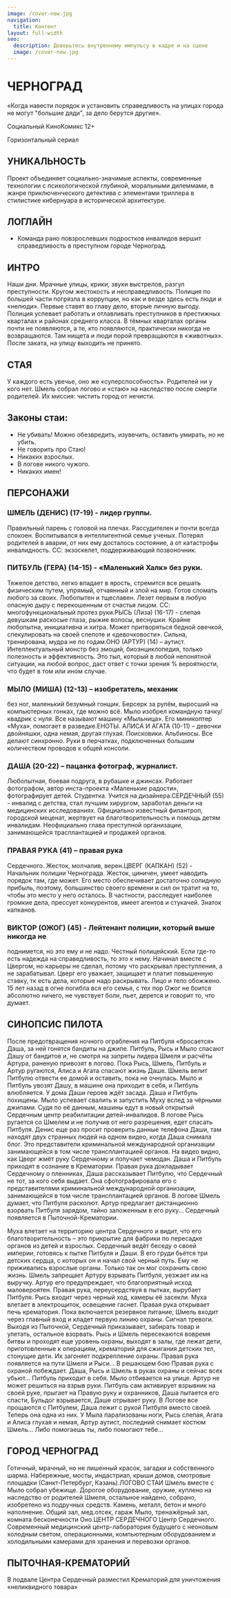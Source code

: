 ```yaml
---
image: /cover-new.jpg
navigation:
  title: Контент
layout: full-width
seo:
  description: Доверьтесь внутреннему импульсу в кадре и на сцене
  image: /cover-new.jpg
---
```


# ЧЕРНОГРАД

«Когда навести порядок и установить справедливость на улицах города не могут "большие дяди",
за дело берутся другие».

Социальный КиноКомикс 12+

Горизонтальный сериал



## УНИКАЛЬНОСТЬ

Проект объединяет социально-значимые аспекты, современные технологии с
психологической глубиной, моральными дилеммами, в жанре приключенческого детектива
с элементами триллера в стилистике кибернуара в исторической архитектуре.
## ЛОГЛАЙН

- Команда рано повзрослевших подростков инвалидов вершит справедливость в преступном
городе Черноград.

## ИНТРО
Наши дни. Мрачные улицы, крики, звуки выстрелов, разгул преступности. Кругом
жестокость и несправедливость.
Полиция по большей части погрязла в коррупции, но как и везде здесь есть люди и
«нелюди». Первые ставят во главу дело, вторые личную выгоду. Полиция успевает
работать и отлавливать преступников в престижных кварталах и районах среднего
класса. В тёмных кварталах органы почти не появляются, а те, кто появляются,
практически никогда не возвращаются. Там нищета и люди порой превращаются в
«животных». После заката, на улицу выходить не принято.

## СТАЯ


У каждого есть увечье, оно же «суперспособность». Родителей ни у кого нет.
Шмель собрал логово и «стаю» на наследство после смерти родителей. Их миссия:
чистить город от нечисти.
## Законы стаи:
- Не убивать! Можно обезвредить, изувечить, оставить умирать, но не убить.
- Не говорить про Стаю!
- Никаких взрослых.
- В логове никого чужого.
- Никаких имен!

## ПЕРСОНАЖИ
### ШМЕЛЬ (ДЕНИС) (17-19) - лидер группы.
Правильный парень с головой на плечах.
Рассудителен и почти всегда спокоен.
Воспитывался в интеллигентной семье ученых.
Потерял родителей в аварии, от них ему
досталось состояние, а от катастрофы
инвалидность. СС: экзоскелет, поддерживающий
позвоночник.


### ПИТБУЛЬ (ГЕРА) (14-15) - «Маленький Халк» без руки.
Тяжелое детство, легко впадает в ярость, стремится все
решать физическим путем, упрямый, отчаянный и злой
на мир. Готов сломать любого за своих. Любопытен и
тщеславен. Лезет первым в любую опасную дыру с
перекошенным от счастья лицом. СС:
многофункциональный протез руки.РЫСЬ (Лиза) (16-17) - слепая девушкам раскосые глаза,
рыжие волосы, веснушки. Крайне любопытна,
инициативна и хитра. Может притворяться бедной
овечкой, спекулировать на своей слепоте и
«девочковости». Сильна, тренирована, мудра не по годам.ОНО (АРТУР) (14) – аутист. Интеллектуальный
монстр без эмоций, биоэнциклопедия, только
полезность и эффективность. Это тыл, который в
любой непонятной ситуации, на любой вопрос,
даст ответ с точки зрения % вероятности, что
будет в том или ином случае.


### МЫЛО (МИША) (12-13) – изобретатель, механик
без ног, маленький безумный гонщик. Берсерк за
рулём, выросший на компьютерных гонках, где
можно всё. Мыло изобрел командную тачку/
квадрик с нуля. Все называют машину
«Мыльница». Его миникоптер «Муха», помогает в
разведке.ЕНОТЫ. АЛИСА И АГАТА (10-11) – девочки
двойняшки, одна немая, другая глухая.
Поисковики. Альбиносы. Все делают синхронно.
Руки в перчатках, подключенных большим
количеством проводов к общей консоли.


### ДАША (20-22) – пацанка фотограф, журналист.
Любопытная, боевая подруга, в рубашке и джинсах.
Работает фотографом, автор инста-проекта
«Маленькие радости», фотографирует детей.
Студентка. Учится на дизайнера.СЕРДЕЧНЫЙ (55) - инвалид с детства, стал лучшим
хирургом, заработал деньги на медицинских
исследованиях. Официально известный филантроп,
городской меценат, жертвует на благотворительность и
помощь детям инвалидам. Неофициально глава
преступной организации, занимающейся трасплантацией
и продажей органов.


### ПРАВАЯ РУКА (41) – правая рука
Сердечного. Жесток, молчалив, верен.ЦВЕРГ (КАПКАН) (52) - Начальник полиции Чернограда. Жесток, циничен,
умеет наводить порядок там, где может. Его место обеспечивает достаточно
солидную прибыль, поэтому, большинство своего времени и сил он тратит на
то, чтобы это место у него осталось. В частности, расследует наиболее
громкие дела, прессует конкурентов, имеет агентов и стукачей. Знаток
капканов.
### ВИКТОР (ОЖОГ) (45) - Лейтенант полиции, который выше никогда не
поднимется, но это ему и не надо. Честный полицейский. Если где-то
есть надежда на справедливость, то это к нему. Начинал вместе с
Цвергом, но карьеры не сделал, потому что раскрывал преступления, а
не зарабатывал. Цверг его уважает, защищает и платит повышенную
ставку, тк есть дела, которые надо раскрывать. Лицо и тело обожжено.
15 лет назад в огне погибла вся его семья, с тех пор Ожог не боится
абсолютно ничего, не чувствует боли, пьет, дерется и говорит то, что
думает.

## СИНОПСИС ПИЛОТА
После предотвращения ночного ограбления на Питбуля «бросается» Даша, за ней гонятся бандиты на джипе.
Питбуль, Рысь и Мыло спасают Дашу от бандитов и, не смотря на запреты лидера Шмеля и расчёты Артура,
раненую привозят в логово. Пока Рысь, Шмель, Питбуль и Артур ругаются, Алиса и Агата спасают жизнь Даше.
Шмель велит Питбулю отвести ее домой и оставить, пока не очнулась.
Мыло и Питбуль увозят Дашу, в машине она приходит в себя, и Питбуль влюбляется. У дома Даши героев
ждёт засада. Даша и Питбуль похищены. Мыло успевает свалить и запустить Муху вслед за чёрными джипами.
Судя по её данным, машины едут в новый открытый Сердечным центр реабилитации детей-инвалидов.
В логове Рысь ругается со Шмелем и не получив от него разрешения, едет спасать Питбуля. Денис еще раз
просит проверить данные телефона Даши, там находят двух странных людей на одном видео, когда Даша
снимала блог. Это представители криминальной международной организации занимающейся в том числе
трансплантацией органов. На видео видно, как Цверг жмёт руку Сердечному и получает чемодан.
Даша и Питбуль приходят в сознание в Крематории. Правая рука докладывает Сердечному о пленниках,
Даша рассказывает Питбулю, что Сердечный не тот, за кого себя выдает. Она сфотографировала его с
представителями криминальной международной организации, занимающейся в том числе трансплантацией
органов.
В логове Шмель думает, что Питбуля расколют. Артур предлагает дистанционно взорвать Питбуля зарядом,
тайно заложенным в его руку...
Сердечный появляется в Пыточной-Крематории.

Муха влетает на территорию центра Сердечного и видит, что его благотворительность – это прикрытие для
фабрики по пересадке органов из детей и взрослых. Сердечный ведёт беседу о своей империи, готовясь к
пытке Питбуля и Даши. В его груди бьётся три детских сердца, с которых он и начал свой черный путь. Ему не
приживались взрослые органы. Только так он мог сохранить свою жизнь.
Шмель запрещает Артуру взрывать Питбуля, уезжает им на выручку. Артур его предупреждает, что
благоприятный исход маловероятен.
Правая рука, переусердствуя в пытках, вырубает Питбуля. Рысь входит через черный ход, камеры её
засекли. Муха влетает в электрощиток, освещение гаснет. Правая рука открывает печь крематория. Пока
включается резервное питание, Шмель входит через главный вход и кладет первую линию охраны. Сигнал
тревоги. Выходя из Пыточной, Сердечный приказывает, забирать товар и улетать, остальное взорвать. Рысь и
Шмель пересекаются вовремя битвы и проходят еще уровень охраны, выходят в залы, где лежат дети,
приготовленные к операциям, крематорий для сжигания детских тел, стонущие дети. Их загоняет
подкрепление охраны.
Правая рука появляется на пути Шмеля и Рыси...
В решающем бою Правая рука с охраной побеждает. Даша, Рысь и Шмель в руках охраны и сейчас всех
убьют... Питбуль приходит в себя. Мыло отбивается на улице. Артур не может решиться на взрыв руки. Питбуль
сам активирует взрывник на своей руке, прыгает на Правую руку и охранников, Даша пытается его спасти,
Бульдог взрывается, Даше отрывает руку.
В Логове все прощаются с Питбулем, Даша лежит с рукой Питбуля вместо своей. Теперь она одна из них. У
Мыла парализованы ноги, Рысь слепая, Агата и Алиса глухая и немая, Артур аутист, последний снимает костюм
Шмель...
Либо помогаешь ты, либо помогают тебе...

## ГОРОД ЧЕРНОГРАД
Готичный, мрачный, но не лишенный красок, загадки и собственного шарма. Набережные, мосты,
индастриал, крыши домов, смотровые площадки (Санкт-Петербург, Казань).ЛОГОВО СТАИ
Шмель вместе с Мыло собрал убежище. Дорогое оборудование, оружие, куплено на наследство от родителей Шмеля,
остальное найдено, собрано, изобретено из подручных средств. Камень, металл, бетон и много наполнение. Общий зал,
мед.отсек, гараж Мыло, тренажёрный зал, комната бесконечности Оно.ЦЕНТР СЕРДЕЧНОГО
Центр Сердечного. Современный медицинский центр-лаборатория будущего с неоновым холодным светом,
операционными, компьютерным оборудованием и холодильными камерами для хранения и перевозки
органов.

## ПЫТОЧНАЯ-КРЕМАТОРИЙ
В подвале Центра Сердечный разместил Крематорий для уничтожения «неликвидного товара»


